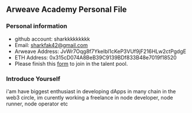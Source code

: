 ## Arweave Academy Personal File

### Personal information

- github account: sharkkkkkkkkk
- Email: sharkfak42@gmail.com
- Arweave Address: JvWr7Oqg8f7YkeIbl1cKeP3VUf9jF216HLw2ctPgdgE
- ETH Address: 0x315cD074A8BeB39C9139BDf833B48e7019f18520
- Please finish this [form](https://docs.google.com/forms/d/e/1FAIpQLSfWA5fIIcBgmRppm3jNz5vmf9Mai_QMVil-2pO4r7YKn_Zhtw/viewform?usp=sf_link) to join in the talent pool.

### Introduce Yourself
 i'am have biggest enthusiast in developing dApps in many chain in the web3 circle, im curently working a freelance in node developer, node runner, node operator etc
